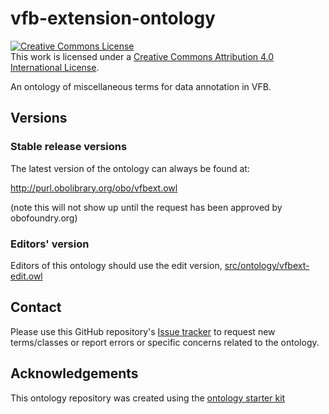 # vfb-extension-ontology

<a rel="license" href="http://creativecommons.org/licenses/by/4.0/"><img alt="Creative Commons License" style="border-width:0" src="https://i.creativecommons.org/l/by/4.0/88x31.png" /></a><br />This work is licensed under a <a rel="license" href="http://creativecommons.org/licenses/by/4.0/">Creative Commons Attribution 4.0 International License</a>.

An ontology of miscellaneous terms for data annotation in VFB.

## Versions

### Stable release versions

The latest version of the ontology can always be found at:

http://purl.obolibrary.org/obo/vfbext.owl

(note this will not show up until the request has been approved by obofoundry.org)

### Editors' version

Editors of this ontology should use the edit version, [src/ontology/vfbext-edit.owl](src/ontology/vfbext-edit.owl)

## Contact

Please use this GitHub repository's [Issue tracker](https://github.com/VirtualFlyBrain/vfb-extension-ontology/issues) to request new terms/classes or report errors or specific concerns related to the ontology.

## Acknowledgements

This ontology repository was created using the [ontology starter kit](https://github.com/INCATools/ontology-starter-kit)
